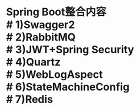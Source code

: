  <h1>Spring Boot整合内容<br />
# 1)Swagger2<br />
# 2)RabbitMQ<br />
# 3)JWT+Spring Security<br />
# 4)Quartz<br />
# 5)WebLogAspect<br />
# 6)StateMachineConfig<br />
# 7)Redis<br />